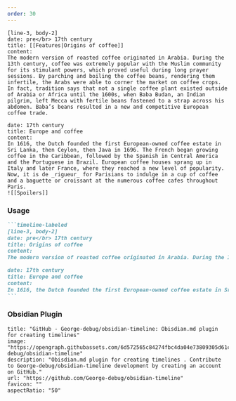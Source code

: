 ```yaml
---
order: 30
---
```


```timeline-labeled
[line-3, body-2]
date: pre</br> 17th century
title: [[Features|Origins of coffee]]
content:
The modern version of roasted coffee originated in Arabia. During the 13th century, coffee was extremely popular with the Muslim community for its stimulant powers, which proved useful during long prayer sessions. By parching and boiling the coffee beans, rendering them infertile, the Arabs were able to corner the market on coffee crops. In fact, tradition says that not a single coffee plant existed outside of Arabia or Africa until the 1600s, when Baba Budan, an Indian pilgrim, left Mecca with fertile beans fastened to a strap across his abdomen. Baba’s beans resulted in a new and competitive European coffee trade.

date: 17th century
title: Europe and coffee
content:
In 1616, the Dutch founded the first European-owned coffee estate in Sri Lanka, then Ceylon, then Java in 1696. The French began growing coffee in the Caribbean, followed by the Spanish in Central America and the Portuguese in Brazil. European coffee houses sprang up in Italy and later France, where they reached a new level of popularity. Now, it is de _rigueur_ for Parisians to indulge in a cup of coffee and a baguette or croissant at the numerous coffee cafes throughout Paris.
![[Spoilers]]
```

### Usage

````md
```timeline-labeled
[line-3, body-2]
date: pre</br> 17th century
title: Origins of coffee
content:
The modern version of roasted coffee originated in Arabia. During the 13th century, coffee was extremely popular with the Muslim community for its stimulant powers, which proved useful during long prayer sessions. By parching and boiling the coffee beans, rendering them infertile, the Arabs were able to corner the market on coffee crops. In fact, tradition says that not a single coffee plant existed outside of Arabia or Africa until the 1600s, when Baba Budan, an Indian pilgrim, left Mecca with fertile beans fastened to a strap across his abdomen. Baba’s beans resulted in a new and competitive European coffee trade.

date: 17th century
title: Europe and coffee
content:
In 1616, the Dutch founded the first European-owned coffee estate in Sri Lanka, then Ceylon, then Java in 1696. The French began growing coffee in the Caribbean, followed by the Spanish in Central America and the Portuguese in Brazil. European coffee houses sprang up in Italy and later France, where they reached a new level of popularity. Now, it is de _rigueur_ for Parisians to indulge in a cup of coffee and a baguette or croissant at the numerous coffee cafes throughout Paris.
```
````

### Obsidian Plugin

```embed
title: "GitHub - George-debug/obsidian-timeline: Obisdian.md plugin for creating timelines"
image: "https://opengraph.githubassets.com/6d572565c84274fbc4da04e73809305d61cfa9dc80dbbed70c4e27f3b2115ec3/George-debug/obsidian-timeline"
description: "Obisdian.md plugin for creating timelines . Contribute to George-debug/obsidian-timeline development by creating an account on GitHub."
url: "https://github.com/George-debug/obsidian-timeline"
favicon: ""
aspectRatio: "50"
```
